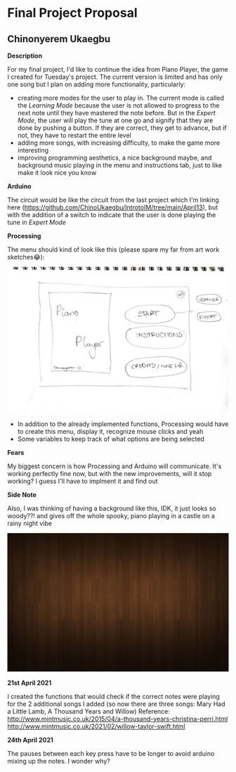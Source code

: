 # Final Project Proposal

## Chinonyerem Ukaegbu

**Description**

For my final project, I'd like to continue the idea from Piano Player, the game I created for Tuesday's project.
The current version is limited and has only one song but I plan on adding more functionality, particularly:
+ creating more modes for the user to play in. The current mode is called the *Learning Mode* because the user is not allowed to progress to the next note until they have mastered the note before. But in the *Expert Mode*, the user will play the tune at one go and signify that they are done by pushing a button. If they are correct, they get to advance, but if not, they have to restart the entire level
+ adding more songs, with increasing difficulty, to make the game more interesting
+ improving programming aesthetics, a nice background maybe, and background music playing in the menu and instructions tab, just to like make it look nice you know

**Arduino**

The circuit would be like the circuit from the last project which I'm linking here (https://github.com/ChinoUkaegbu/IntrotoIM/tree/main/April13), but with the addition of a switch to indicate that the user is done playing the tune in *Expert Mode*

**Processing**

The menu should kind of look like this (please spare my far from art work sketches😂):

![Menu_Draft](images/Menu_Draft.jpeg)

+ In addition to the already implemented functions, Processing would have to create this menu, display it, recognize mouse clicks and yeah
+ Some variables to keep track of what options are being selected

**Fears**

My biggest concern is how Processing and Arduino will communicate. It's working perfectly fine now, but with the new improvements, will it stop working? I guess I'll have to implment it and find out

**Side Note**

Also, I was thinking of having a background like this, IDK, it just looks so woody??! and gives off the whole spooky, piano playing in a castle on a rainy night vibe

![Background_Maybe](images/Background_Maybe.jpg)

**21st April 2021**

I created the functions that would check if the correct notes were playing for the 2 additional songs I added (so now there are three songs: Mary Had a Little Lamb, A Thousand Years and Willow)
Reference: http://www.mintmusic.co.uk/2015/04/a-thousand-years-christina-perri.html
http://www.mintmusic.co.uk/2021/02/willow-taylor-swift.html

**24th April 2021**

The pauses between each key press have to be longer to avoid arduino mixing up the notes. I wonder why?
